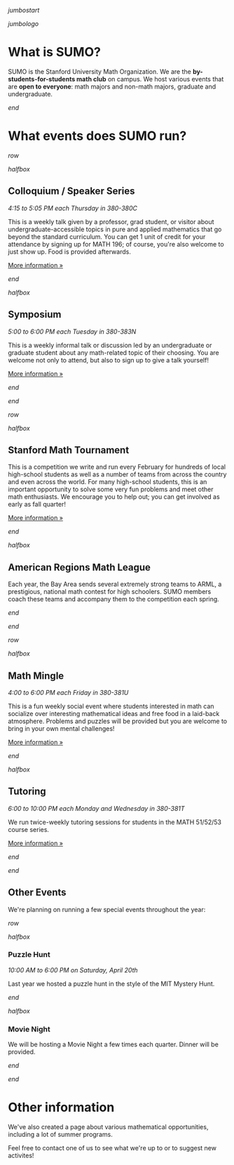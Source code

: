 $jumbostart$

$jumbologo$

# What is SUMO?

SUMO is the Stanford University Math Organization. We are the
**by-students-for-students math club** on campus. We host various events that
are **open to everyone**: math majors and non-math majors, graduate and
undergraduate.

$end$

# What events does SUMO run?

$row$

$halfbox$

## Colloquium / Speaker Series

*4:15 to 5:05 PM each Thursday in 380-380C*

This is a weekly talk given by a professor, grad student, or visitor about
undergraduate-accessible topics in pure and applied mathematics that go beyond
the standard curriculum. You can get 1 unit of credit for your attendance by
signing up for MATH&nbsp;196; of course, you're also welcome to just show up.
Food is provided afterwards.

[More information »]()

$end$

$halfbox$

## Symposium

*5:00 to 6:00 PM each Tuesday in 380-383N*

This is a weekly informal talk or discussion led by an undergraduate or graduate
student about any math-related topic of their choosing. You are welcome not only
to attend, but also to sign up to give a talk yourself!

[More information »]()

$end$

$end$

$row$

$halfbox$

## Stanford Math Tournament

This is a competition we write and run every February for hundreds of local
high-school students as well as a number of teams from across the country and
even across the world. For many high-school students, this is an important
opportunity to solve some very fun problems and meet other math enthusiasts. We
encourage you to help out; you can get involved as early as fall quarter!

[More information »]()

$end$

$halfbox$

## American Regions Math League

Each year, the Bay Area sends several extremely strong teams to ARML, a
prestigious, national math contest for high schoolers. SUMO members coach these
teams and accompany them to the competition each spring.

$end$

$end$

$row$

$halfbox$

## Math Mingle

*4:00 to 6:00 PM each Friday in 380-381U*

This is a fun weekly social event where students interested in math can
socialize over interesting mathematical ideas and free food in a laid-back
atmosphere. Problems and puzzles will be provided but you are welcome to bring
in your own mental challenges!

[More information »]()

$end$

$halfbox$

## Tutoring

*6:00 to 10:00 PM each Monday and Wednesday in 380-381T*

We run twice-weekly tutoring sessions for students in the MATH 51/52/53 course
series.

[More information »]()

$end$

$end$

## Other Events

We're planning on running a few special events throughout the year:

$row$

$halfbox$

### Puzzle Hunt

*10:00 AM to 6:00 PM on Saturday, April 20th*

Last year we hosted a puzzle hunt in the style of the MIT Mystery Hunt.

$end$

$halfbox$

### Movie Night

We will be hosting a Movie Night a few times each quarter. Dinner will be
provided.

$end$

$end$

# Other information

We've also created a page about various mathematical opportunities, including a
lot of summer programs.

Feel free to contact one of us to see what we're up to or to suggest new
activites!
